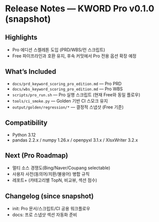 # Release Notes — KWORD Pro v0.1.0 (snapshot)

## Highlights
- Pro 에디션 스켈레톤 도입 (PRD/WBS/런 스크립트)
- Free 파이프라인과 호환 유지, 후속 커밋에서 Pro 전용 옵션 확장 예정

## What’s Included
- `docs/prd_keyword_scoring_pro_edition.md` — Pro PRD
- `docs/wbs_keyword_scoring_pro_edition.md` — Pro WBS
- `scripts/pro_run.sh` — Pro 실행 스크립트 (현재 Free와 동일 플로우)
- `tools/ci_smoke.py` — Golden 기반 CI 스모크 유지
- `output/golden/regression/*` — 결정적 스냅샷 (Free 기준)

## Compatibility
- Python 3.12
- pandas 2.2.x / numpy 1.26.x / openpyxl 3.1.x / XlsxWriter 3.2.x

## Next (Pro Roadmap)
- 멀티 소스 경쟁도(Bing/Naver/Coupang selectable)
- 사용자 사전(동의어/치환/불용어) 병합 규칙
- 레포트+ (카테고리별 TopN, 비교뷰, 섹션 점수)

## Changelog (since snapshot)
- init: Pro 문서/스크립트/CI 공용 워크플로우
- docs: 프로 스냅샷 섹션 자동화 준비
